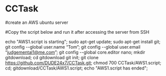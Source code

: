 # CCTask

#create an AWS ubuntu server

#Copy the script below and run it after accessing the server from SSH

echo "AWS1.script is starting";
sudo apt-get update;
sudo apt-get install git;
git config --global user.name “Tom”;
git config --global user.email “judgemental1@me.com”;
git config --global core.editor nano;
mkdir gitdownload;
cd gitdownload
git init;
git clone https://github.com/DUDE24x7/CCTask.git;
chmod 700 CCTask/AWS1.script;
cd;
gitdownload/CCTask/AWS1.script;
echo "AWS1.script has ended";
